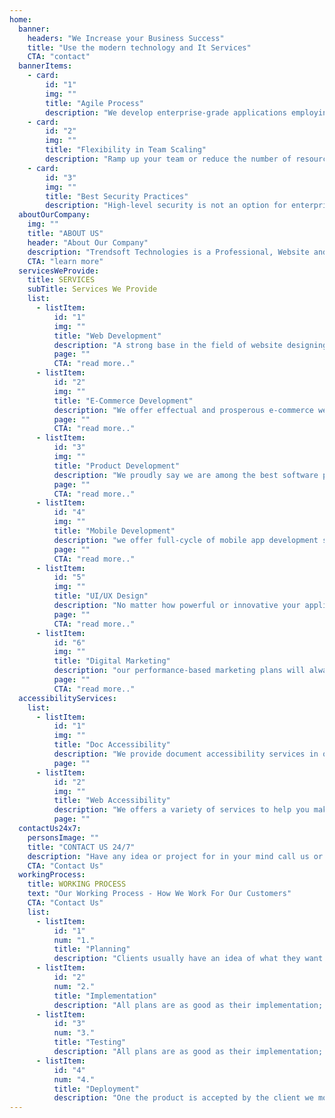 ```yaml
---
home:
  banner:
    headers: "We Increase your Business Success"
    title: "Use the modern technology and It Services"
    CTA: "contact"
  bannerItems:
    - card:
        id: "1"
        img: ""
        title: "Agile Process"
        description: "We develop enterprise-grade applications employing Agile and Scrum that enables the delivery of  high-priority feature first..."
    - card:
        id: "2"
        img: ""
        title: "Flexibility in Team Scaling"
        description: "Ramp up your team or reduce the number of resources - designers, developers or QAs - anytime as per your needs."
    - card:
        id: "3"
        img: ""
        title: "Best Security Practices"
        description: "High-level security is not an option for enterprise-grade apps - it's a must. We comply with the highest security practices."
  aboutOurCompany:
    img: ""
    title: "ABOUT US"
    header: "About Our Company"
    description: "Trendsoft Technologies is a Professional, Website and Mobile App Development Company that Endeavor on Highly Proficient, Intuitive and Cost-Effective Software solutions. <br/> <br/> Since our Inception, we have been helping companies across all the industries to achieve their Business Goals with Impactful, Business Centric Software Solutions. <br/> <br/> With our cutting-edge technologies, Agile Methodologies and in-depth industry knowledge, we support the Digital Transformation of our clients across all Business Verticals."
    CTA: "learn more"
  servicesWeProvide:
    title: SERVICES
    subTitle: Services We Provide
    list:
      - listItem:
          id: "1"
          img: ""
          title: "Web Development"
          description: "A strong base in the field of website designing development services and made us one of  best Web  Development Company spanned across India."
          page: ""
          CTA: "read more.."
      - listItem:
          id: "2"
          img: ""
          title: "E-Commerce Development"
          description: "We offer effectual and prosperous e-commerce web design, module development, plug-in & solutions for small.."
          page: ""
          CTA: "read more.."
      - listItem:
          id: "3"
          img: ""
          title: "Product Development"
          description: "We proudly say we are among the best software product development companies because we have a best-in-class.."
          page: ""
          CTA: "read more.."
      - listItem:
          id: "4"
          img: ""
          title: "Mobile Development"
          description: "we offer full-cycle of mobile app development services including planning, design, integration, and management.."
          page: ""
          CTA: "read more.."
      - listItem:
          id: "5"
          img: ""
          title: "UI/UX Design"
          description: "No matter how powerful or innovative your application idea is, without a solid, well-thought user interface design,"
          page: ""
          CTA: "read more.."
      - listItem:
          id: "6"
          img: ""
          title: "Digital Marketing"
          description: "our performance-based marketing plans will always deliver the results you pay for.Strategies built.."
          page: ""
          CTA: "read more.."
  accessibilityServices:
    list:
      - listItem:
          id: "1"
          img: ""
          title: "Doc Accessibility"
          description: "We provide document accessibility services in order to assure all documents are compliant with the regulations."
          page: ""
      - listItem:
          id: "2"
          img: ""
          title: "Web Accessibility"
          description: "We offers a variety of services to help you make your new or existing website accessible to users ..."
          page: ""
  contactUs24x7:
    personsImage: ""
    title: "CONTACT US 24/7"
    description: "Have any idea or project for in your mind call us or schedule a appointment. Our representative will reply you shortly."
    CTA: "Contact Us"
  workingProcess:
    title: WORKING PROCESS
    text: "Our Working Process - How We Work For Our Customers"
    CTA: "Contact Us"
    list:
      - listItem:
          id: "1"
          num: "1."
          title: "Planning"
          description: "Clients usually have an idea of what they want as the end result, but not what the software should go..."
      - listItem:
          id: "2"
          num: "2."
          title: "Implementation"
          description: "All plans are as good as their implementation; At Trendsoft we understand that and our ..."
      - listItem:
          id: "3"
          num: "3."
          title: "Testing"
          description: "All plans are as good as their implementation; At Trendsoft we understand that and our software..."
      - listItem:
          id: "4"
          num: "4."
          title: "Deployment"
          description: "One the product is accepted by the client we move towards deployment. Our support teams..."
---
```

